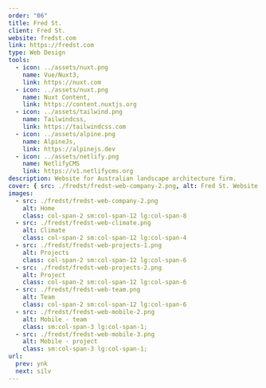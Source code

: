 ```yaml
---
order: "06"
title: Fred St.
client: Fred St.
website: fredst.com
link: https://fredst.com
type: Web Design
tools:
  - icon: ../assets/nuxt.png
    name: Vue/Nuxt3,
    link: https://nuxt.com
  - icon: ../assets/nuxt.png
    name: Nuxt Content,
    link: https://content.nuxtjs.org
  - icon: ../assets/tailwind.png
    name: Tailwindcss,
    link: https://tailwindcss.com
  - icon: ../assets/alpine.png
    name: AlpineJs,
    link: https://alpinejs.dev
  - icon: ../assets/netlify.png
    name: NetlifyCMS
    link: https://v1.netlifycms.org
description: Website for Australian landscape architecture firm.
cover: { src: ./fredst/fredst-web-company-2.png, alt: Fred St. Website }
images:
  - src: ./fredst/fredst-web-company-2.png
    alt: Home
    class: col-span-2 sm:col-span-12 lg:col-span-8
  - src: ./fredst/fredst-web-climate.png
    alt: Climate
    class: col-span-2 sm:col-span-12 lg:col-span-4
  - src: ./fredst/fredst-web-projects-1.png
    alt: Projects
    class: col-span-2 sm:col-span-12 lg:col-span-6
  - src: ./fredst/fredst-web-projects-2.png
    alt: Project
    class: col-span-2 sm:col-span-12 lg:col-span-6
  - src: ./fredst/fredst-web-team.png
    alt: Team
    class: col-span-2 sm:col-span-12 lg:col-span-6
  - src: ./fredst/fredst-web-mobile-2.png
    alt: Mobile - team
    class: sm:col-span-3 lg:col-span-1;
  - src: ./fredst/fredst-web-mobile-3.png
    alt: Mobile - project
    class: sm:col-span-3 lg:col-span-1;
url:
  prev: ynk
  next: silv
---
```

